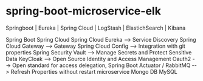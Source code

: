 # spring-boot-microservice-elk
Springboot | Eureka | Spring Cloud | LogStash | ElastichSearch | Kibana

Spring Boot
Spring Cloud
Spring Cloud Eureka --> Service Discovery
Spring Cloud Gateway --> Gateway
Spring Cloud Config --> Integration with git properties
Spring Security
Vault --> Manage Secrets and Protect Sensitive Data
KeyCloak --> Open Source Identity and Access Management
Oauth2 --> Open standard for access delegation,
Spring Boot Actuator / RabbitMQ --> Refresh Properties without restart microservice
Mongo DB
MySQL
